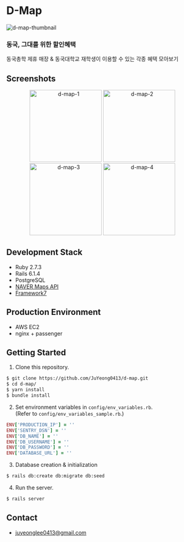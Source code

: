 # D-Map
![d-map-thumbnail](https://user-images.githubusercontent.com/33684401/131970408-906193a7-c4dd-4aac-9953-e709205dc30c.jpeg)

### 동국, 그대를 위한 할인혜택
동국총학 제휴 매장 & 동국대학교 재학생이 이용할 수 있는 각종 혜택 모아보기

## Screenshots
<p align="center">
  <img width="189" alt="d-map-1" src="https://user-images.githubusercontent.com/33684401/128298756-f805597c-2c8f-4316-a0df-30b052db108a.png">
  <img width="189" alt="d-map-2" src="https://user-images.githubusercontent.com/33684401/128298787-06f1db46-e19f-4fa1-a2b7-fc174de24b2d.png">
  <img width="189" alt="d-map-3" src="https://user-images.githubusercontent.com/33684401/128298803-00bff98a-0c9a-4850-9374-ba0ae8deec25.png">
  <img width="189" alt="d-map-4" src="https://user-images.githubusercontent.com/33684401/128298808-7140fa7b-2d6f-4618-b48e-5b7693975adb.png">
</p>

## Development Stack
* Ruby 2.7.3
* Rails 6.1.4
* PostgreSQL
* [NAVER Maps API](https://www.ncloud.com/product/applicationService/maps)
* [Framework7](https://framework7.io/)

## Production Environment
* AWS EC2
* nginx + passenger

## Getting Started
1. Clone this repository.
```bash
$ git clone https://github.com/JuYeong0413/d-map.git
$ cd d-map/
$ yarn install
$ bundle install
```
2. Set environment variables in `config/env_variables.rb`.  
(Refer to `config/env_variables_sample.rb`.)
```ruby
ENV['PRODUCTION_IP'] = ''
ENV['SENTRY_DSN'] = ''
ENV['DB_NAME'] = ''
ENV['DB_USERNAME'] = ''
ENV['DB_PASSWORD'] = ''
ENV['DATABASE_URL'] = ''
```
3. Database creation & initialization
```bash
$ rails db:create db:migrate db:seed
```
4. Run the server.
```bash
$ rails server
```

## Contact
* juyeonglee0413@gmail.com
